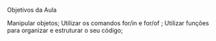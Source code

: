  Objetivos da Aula
  
Manipular objetos;
Utilizar os comandos for/in e for/of ;
Utilizar funções para organizar e estruturar o seu código;
